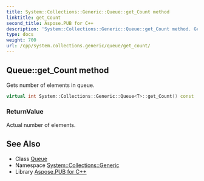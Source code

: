 ```yaml
---
title: System::Collections::Generic::Queue::get_Count method
linktitle: get_Count
second_title: Aspose.PUB for C++
description: 'System::Collections::Generic::Queue::get_Count method. Gets number of elements in queue in C++.'
type: docs
weight: 700
url: /cpp/system.collections.generic/queue/get_count/
---
```

## Queue::get_Count method


Gets number of elements in queue.

```cpp
virtual int System::Collections::Generic::Queue<T>::get_Count() const
```


### ReturnValue

Actual number of elements.

## See Also

* Class [Queue](../)
* Namespace [System::Collections::Generic](../../)
* Library [Aspose.PUB for C++](../../../)
